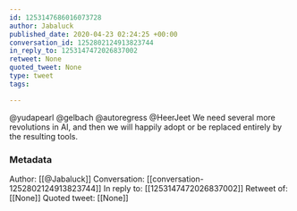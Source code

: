 ```yaml
---
id: 1253147686016073728
author: Jabaluck
published_date: 2020-04-23 02:24:25 +00:00
conversation_id: 1252802124913823744
in_reply_to: 1253147472026837002
retweet: None
quoted_tweet: None
type: tweet
tags:

---
```


@yudapearl @gelbach @autoregress @HeerJeet We need several more revolutions in AI, and then we will happily adopt or be replaced entirely by the resulting tools.

### Metadata

Author: [[@Jabaluck]]
Conversation: [[conversation-1252802124913823744]]
In reply to: [[1253147472026837002]]
Retweet of: [[None]]
Quoted tweet: [[None]]

